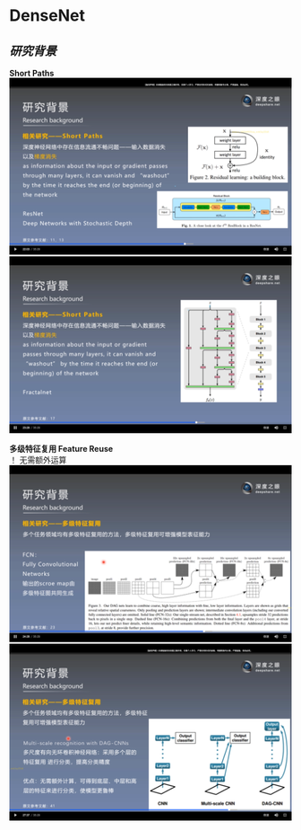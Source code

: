 # DenseNet  

## *研究背景*  
**Short Paths**  
![](屏幕快照2020-10-28下午2.44.01.png)
![](屏幕快照2020-10-28下午2.45.29.png)

**多级特征复用 Feature Reuse**  
！ 无需额外运算  
![](屏幕快照2020-10-28下午2.46.28.png)
![](屏幕快照2020-10-28下午2.50.56.png)